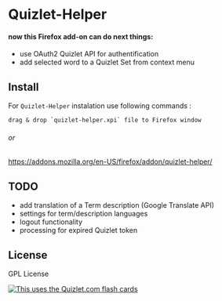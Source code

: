# Quizlet-Helper
#### now this Firefox add-on can do next things:
- use OAuth2 Quizlet API for authentification
- add selected word to a Quizlet Set from context menu



Install
-------

For ``Quizlet-Helper`` instalation  use following commands :

    drag & drop `quizlet-helper.xpi` file to Firefox window
###### or
https://addons.mozilla.org/en-US/firefox/addon/quizlet-helper/


## TODO
- add translation of a Term description (Google Translate API)
- settings for term/description languages
- logout functionality
- processing for expired Quizlet token


## License
GPL License

[![This uses the Quizlet.com flash cards](https://quizlet.com/a/i/powered/uses_quizlet_blue.b5bZ.png)](https://quizlet.com/)
